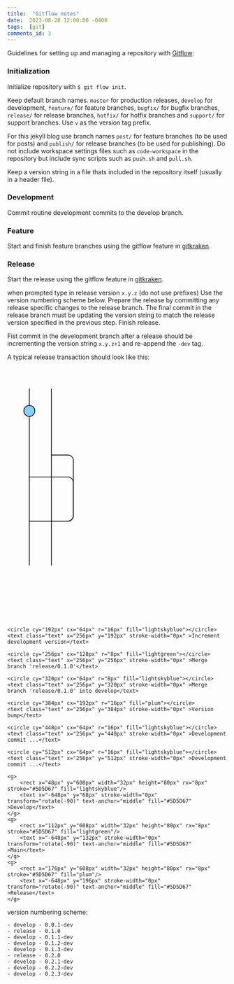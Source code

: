 ```yaml
---
title:  "Gitflow notes"
date:  2023-08-28 12:00:00 -0400
tags:  [git]
comments_id: 3
---
```


Guidelines for setting up and managing a repository with [Gitflow][gitflow_link]:

### Initialization

Initialize repository with `$ git flow init`.

Keep default branch names. `master` for production releases, `develop` for development, `feature/` for feature branches, `bugfix/` for bugfix branches, `release/` for release branches, `hotfix/` for hotfix branches and `support/` for support branches.
Use `v` as the version tag prefix. 

For this jekyll blog use branch names `post/` for feature branches (to be used for posts) and `publish/` for release branches (to be used for publishing).
Do not include workspace settings files such as `code-workspace` in the repository but include sync scripts such as `push.sh` and `pull.sh`.

Keep a version string in a file thats included in the repository itself (usually in a header file).

### Development

Commit routine development commits to the develop branch.

### Feature

Start and finish feature branches using the gitflow feature in [gitkraken][gitkraken_link].

### Release

Start the release using the gitflow feature in [gitkraken][gitkraken_link].

when prompted type in release version `x.y.z` (do not use prefixes)
Use the version numbering scheme below.
Prepare the release by committing any release specific changes to the release branch.
The final commit in the release branch must be updating the version string to match the release version specified in the previous step.
Finish release. 

Fist commit in the development branch after a release should be incrementing the version string `x.y.z+1` and re-append the `-dev` tag.

A typical release transaction should look like this:

<svg xmlns="http://www.w3.org/2000/svg" class="center clipart" width="640px" height="736px" viewBox="0 0 640 736" fill="none" stroke="black" stroke-width="2px" stroke-linecap="round" stroke-linejoin="round">
    <defs>
        <marker class="marker" id="ellipsisStartMarker" markerWidth="2px" markerHeight="6px" refX="1px" refY="7px" orient="0deg" stroke-width="0px" stroke-linecap="round" stroke-linejoin="round">
            <circle cy="3px" cx="1px" r="0.5px"/>
            <circle cy="5px" cx="1px" r="0.5px"/>
        </marker>
        <marker class="marker" id="ellipsisEndMarker" markerWidth="2px" markerHeight="6px" refX="1px" refY="-1px" orient="0deg" stroke-width="0px" stroke-linecap="round" stroke-linejoin="round">
            <circle cy="1px" cx="1px" r="0.5px"/>
            <circle cy="3px" cx="1px" r="0.5px"/>
        </marker>
    </defs>
    <path d="m 64 64 
             v 512" marker-start="url(#ellipsisStartMarker)" marker-end="url(#ellipsisEndMarker)" />
    <path d="m 128 64 
             v 512" marker-start="url(#ellipsisStartMarker)" marker-end="url(#ellipsisEndMarker)" />
    <path d="m 128 256
             h 48
             a 16 16 90 0 1 16 16
             v 160
             a 16 16 90 0 1 -16 16
             h -112" />
    <path d="m 64 320 
             h 112
             a 16 16 90 0 1 16 16
             v 96
             a 16 16 90 0 1 -16 16
             h -112" />
    <circle cy="128px" cx="64px" r="16px" fill="lightskyblue"></circle>
    <text class="text" x="256px" y="128px" stroke-width="0px" >Development commit ...</text>

    <circle cy="192px" cx="64px" r="16px" fill="lightskyblue"></circle>
    <text class="text" x="256px" y="192px" stroke-width="0px" >Increment development version</text>

    <circle cy="256px" cx="128px" r="8px" fill="lightgreen"></circle>
    <text class="text" x="256px" y="256px" stroke-width="0px" >Merge branch 'release/0.1.0'</text>

    <circle cy="320px" cx="64px" r="8px" fill="lightskyblue"></circle>
    <text class="text" x="256px" y="320px" stroke-width="0px" >Merge branch 'release/0.1.0' into develop</text>

    <circle cy="384px" cx="192px" r="16px" fill="plum"></circle>
    <text class="text" x="256px" y="384px" stroke-width="0px" >Version bump</text>

    <circle cy="448px" cx="64px" r="16px" fill="lightskyblue"></circle>
    <text class="text" x="256px" y="448px" stroke-width="0px" >Development commit ...</text>

    <circle cy="512px" cx="64px" r="16px" fill="lightskyblue"></circle>
    <text class="text" x="256px" y="512px" stroke-width="0px" >Development commit ...</text>

    <g>
        <rect x="48px" y="608px" width="32px" height="80px" rx="8px" stroke="#5D5D67" fill="lightskyblue"/>
        <text x="-648px" y="68px" stroke-width="0px" transform="rotate(-90)" text-anchor="middle" fill="#5D5D67" >Develop</text>
    </g>
    <g>
        <rect x="112px" y="608px" width="32px" height="80px" rx="8px" stroke="#5D5D67" fill="lightgreen"/>
        <text x="-648px" y="132px" stroke-width="0px" transform="rotate(-90)" text-anchor="middle" fill="#5D5D67" >Main</text>
    </g>
    <g>
        <rect x="176px" y="608px" width="32px" height="80px" rx="8px" stroke="#5D5D67" fill="plum"/>
        <text x="-648px" y="196px" stroke-width="0px" transform="rotate(-90)" text-anchor="middle" fill="#5D5D67" >Release</text>
    </g>
</svg>



version numbering scheme:

    - develop - 0.0.1-dev
    - release - 0.1.0
    - develop - 0.1.1-dev
    - develop - 0.1.2-dev
    - develop - 0.1.3-dev
    - release - 0.2.0
    - develop - 0.2.1-dev
    - develop - 0.2.2-dev
    - develop - 0.2.3-dev


[gitflow_link]: https://www.atlassian.com/git/tutorials/comparing-workflows/gitflow-workflow

[gitkraken_link]: https://www.gitkraken.com/

[semver_link]: https://semver.org/
